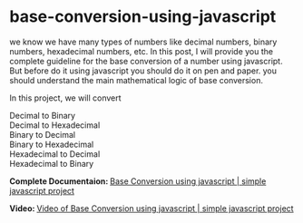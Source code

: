 # base-conversion-using-javascript
we know we have many types of numbers like decimal numbers, binary numbers, hexadecimal numbers, etc. In this post, I will provide you the complete guideline for the base conversion of a number using javascript. But before do it using javascript you should do it on pen and paper. you should understand the main mathematical logic of base conversion.

In this project, we will convert


Decimal to Binary <br>
Decimal to Hexadecimal <br>
Binary to Decimal <br>
Binary to Hexadecimal <br>
Hexadecimal to Decimal <br>
Hexadecimal to Binary  <br>

<b>Complete Documentaion: </b><a href="https://www.insidethediv.com/base-conversion-using-javascript">Base Conversion using javascript | simple javascript project</a>

<b>Video: </b><a href="https://www.insidethediv.com/base-conversion-using-javascript">Video of Base Conversion using javascript | simple javascript project</a>
